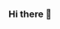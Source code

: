 ### Hi there 👋

<!--
**firasjaber/firasjaber** is a ✨ _special_ ✨ repository because its `README.md` (this file) appears on your GitHub profile.

Here are some ideas to get you started:

- 🔭 I’m currently working on ...
- 🌱 I’m currently learning ...
- 👯 I’m looking to collaborate on ...
- 🤔 I’m looking for help with ...
- 💬 Ask me about ...
- 📫 How to reach me: ...
- 😄 Pronouns: ...
- ⚡ Fun fact: ...

[![firrj's GitHub stats](https://github-readme-stats.vercel.app/api?username=firasjaber)](https://github.com/anuraghazra/github-readme-stats)

-->
